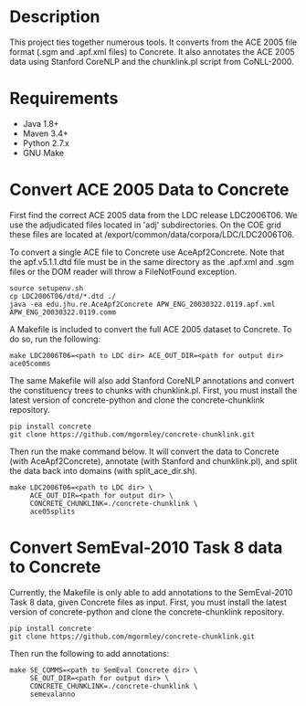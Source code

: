 # Description

This project ties together numerous tools. It converts from the ACE
2005 file format (.sgm and .apf.xml files) to Concrete. It also
annotates the ACE 2005 data using Stanford CoreNLP and the
chunklink.pl script from CoNLL-2000.

# Requirements

- Java 1.8+
- Maven 3.4+
- Python 2.7.x
- GNU Make

# Convert ACE 2005 Data to Concrete

First find the correct ACE 2005 data from the LDC release
LDC2006T06. We use the adjudicated files located in 'adj'
subdirectories. On the COE grid these files are located at
/export/common/data/corpora/LDC/LDC2006T06.

To convert a single ACE file to Concrete use AceApf2Concrete. 
Note that the apf.v5.1.1.dtd file must be in the same directory 
as the .apf.xml and .sgm files or the DOM reader will throw a 
FileNotFound exception.

    source setupenv.sh
    cp LDC2006T06/dtd/*.dtd ./
    java -ea edu.jhu.re.AceApf2Concrete APW_ENG_20030322.0119.apf.xml APW_ENG_20030322.0119.comm
    
A Makefile is included to convert the full ACE 2005 dataset to
Concrete. To do so, run the following:

    make LDC2006T06=<path to LDC dir> ACE_OUT_DIR=<path for output dir> ace05comms

The same Makefile will also add Stanford CoreNLP annotations
and convert the constituency trees to chunks with chunklink.pl. 
First, you must install the latest version of concrete-python and
clone the concrete-chunklink repository.

    pip install concrete
    git clone https://github.com/mgormley/concrete-chunklink.git

Then run the make command below. It will convert the data to Concrete
(with AceApf2Concrete), annotate (with Stanford and chunklink.pl), and
split the data back into domains (with split_ace_dir.sh).

    make LDC2006T06=<path to LDC dir> \
         ACE_OUT_DIR=<path for output dir> \
         CONCRETE_CHUNKLINK=./concrete-chunklink \
         ace05splits

# Convert SemEval-2010 Task 8 data to Concrete

Currently, the Makefile is only able to add annotations to the
SemEval-2010 Task 8 data, given Concrete files as input.
First, you must install the latest version of concrete-python and
clone the concrete-chunklink repository.

    pip install concrete
    git clone https://github.com/mgormley/concrete-chunklink.git

Then run the following to add annotations:

    make SE_COMMS=<path to SemEval Concrete dir> \
         SE_OUT_DIR=<path for output dir> \
         CONCRETE_CHUNKLINK=./concrete-chunklink \
         semevalanno


